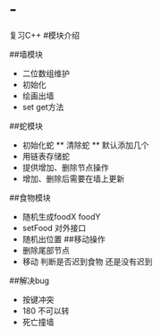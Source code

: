 # -
复习C++
#模块介绍


##墙模块
* 二位数组维护
* 初始化
* 绘画出墙
* set get方法

##蛇模块
* 初始化蛇
** 清除蛇
** 默认添加几个
* 用链表存储蛇
* 提供增加、删除节点操作
* 增加、删除后需要在墙上更新

##食物模块
* 随机生成foodX foodY
* setFood 对外接口
* 随机出位置
##移动操作
* 删除尾部节点
* 移动 判断是否迟到食物 还是没有迟到

##解决bug
* 按键冲突
* 180 不可以转
* 死亡撞墙
